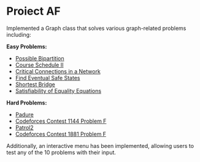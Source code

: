# Proiect AF

Implemented a Graph class that solves various graph-related problems including:

**Easy Problems:**

- [Possible Bipartition](https://leetcode.com/problems/possible-bipartition/)
- [Course Schedule II](https://leetcode.com/problems/course-schedule-ii/)
- [Critical Connections in a Network](https://leetcode.com/problems/critical-connections-in-a-network)
- [Find Eventual Safe States](https://leetcode.com/problems/find-eventual-safe-states/)
- [Shortest Bridge](https://leetcode.com/problems/shortest-bridge/)
- [Satisfiability of Equality Equations](https://leetcode.com/problems/satisfiability-of-equality-equations/)

**Hard Problems:**

- [Padure](https://www.infoarena.ro/problema/padure)
- [Codeforces Contest 1144 Problem F](https://codeforces.com/contest/1144/problem/F)
- [Patrol2](https://www.infoarena.ro/problema/patrol2)
- [Codeforces Contest 1881 Problem F](https://codeforces.com/contest/1881/problem/F)

Additionally, an interactive menu has been implemented, allowing users to test any of the 10 problems with their input.

